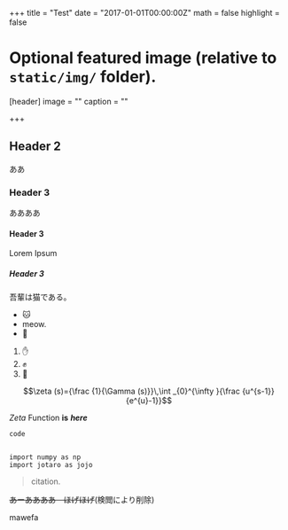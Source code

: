 +++
title = "Test"
date = "2017-01-01T00:00:00Z"
math = false
highlight = false

# Optional featured image (relative to `static/img/` folder).
[header]
image = ""
caption = ""


+++
## Header 2
ああ
### Header 3
ああああ

#### Header 3

Lorem Ipsum

##### Header 3


吾輩は猫である。

- 🐱
- meow.
- 💩

1. ✋
2. ✊
3. 👐

$$\zeta (s)={\frac {1}{\Gamma (s)}}\,\int _{0}^{\infty }{\frac {u^{s-1}}{e^{u}-1}}$$

_Zeta_ Function __is__ ___here___

`code`

```

import numpy as np
import jotaro as jojo

```

> citation.

~~あーああああ　ほげほげ~~(検閲により削除)

mawefa